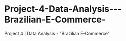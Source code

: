 # Project-4-Data-Analysis---Brazilian-E-Commerce-
Project 4 | Data Analysis - "Brazilian E-Commerce"

